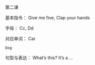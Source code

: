 第二课

基本指令：
Give me five, Clap your hands

字母：
	Cc, Dd

对应单词：
	Car
	
	Dog
	

句型与表达：
	What’s this?
	It’s a …
